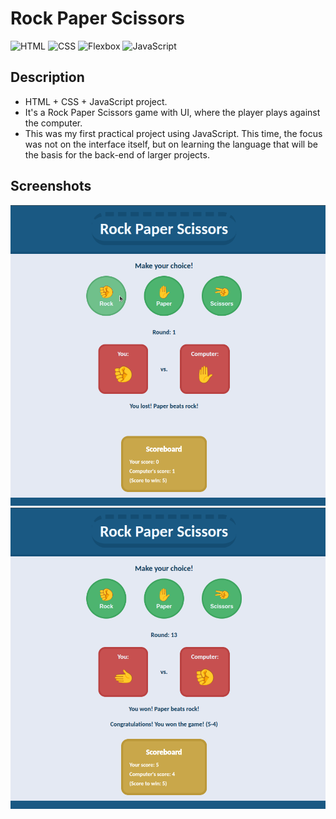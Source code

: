 # Rock Paper Scissors

![HTML](https://img.shields.io/badge/HTML-E34F26?style=for-the-badge&logo=html5&logoColor=white)
![CSS](https://img.shields.io/badge/CSS-663399?style=for-the-badge&logo=css&logoColor=white)
![Flexbox](https://img.shields.io/badge/Flexbox-gray?style=for-the-badge&color=374c52)
![JavaScript](https://img.shields.io/badge/JavaScript-F7DF1E?style=for-the-badge&logo=javascript&logoColor=black)

## Description

- HTML + CSS + JavaScript project.
- It's a Rock Paper Scissors game with UI, where the player plays against the computer.
- This was my first practical project using JavaScript. This time, the focus was not on the interface itself, but on learning the language that will be the basis for the back-end of larger projects.

## Screenshots

![Screenshot](./screenshots/screenshot-1.png)
![Screenshot](./screenshots/screenshot-2.png)